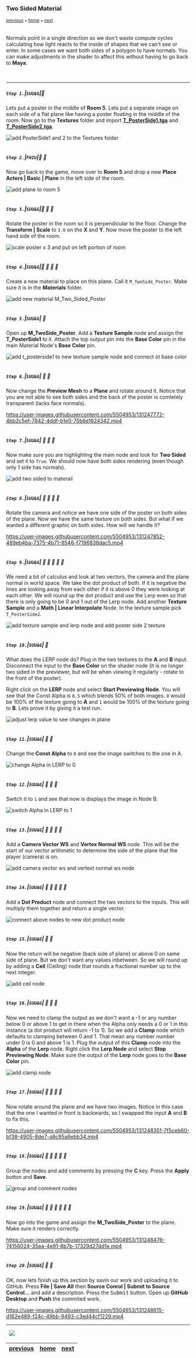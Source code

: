 <img src="https://via.placeholder.com/1000x4/45D7CA/45D7CA" alt="drawing" height="4px"/>

### Two Sided Material

<sub>[previous](../illumination/README.md#user-content-illumination) • [home](../README.md#user-content-ue4-intro-to-materials) • [next](../decals/README.md#user-content-decals)</sub>

<img src="https://via.placeholder.com/1000x4/45D7CA/45D7CA" alt="drawing" height="4px"/>

Normals point in a single direction so we don't waste compute cycles calculating how light reacts to the inside of shapes that we can't see or enter.  In some cases we want both sides of a polygon to have normals.  You can make adjustments in the shader to affect this without having to go back to **Maya**.

<br>

---


##### `Step 1.`\|`SUU&G`|:small_blue_diamond:

Lets put a poster in the middle of **Room 5**.  Lets put a separate image on each side of a flat plane like having a poster floating in the middle of the room.  Now go to the **Textures** folder and import **[T_PosterSide1.tga](../Assets/T_PosterSide1.tga)** and **[T_PosterSide2.tga](../Assets/T_PosterSide2.tga)**.

![add PosterSide1 and 2 to the Textures folder](images/ImportPosterTextures.jpg)

<img src="https://via.placeholder.com/500x2/45D7CA/45D7CA" alt="drawing" height="2px" alt = ""/>

##### `Step 2.`\|`FHIU`|:small_blue_diamond: :small_blue_diamond: 

Now go back to the game, move over to **Room 5** and drop a new **Place Actors | Basic | Plane** in the left side of the room.

![add plane to room 5](images/image_208.jpg)

<img src="https://via.placeholder.com/500x2/45D7CA/45D7CA" alt="drawing" height="2px" alt = ""/>

##### `Step 3.`\|`SUU&G`|:small_blue_diamond: :small_blue_diamond: :small_blue_diamond:

Rotate the poster in the room so it is perpendicular to the floor. Change the **Transform | Scale** to `3.0` on the **X** and **Y**.  Now move the poster to the left hand side of the room.

![scale poster x 3 and put on left portion of room](images/image_209.jpg)

<img src="https://via.placeholder.com/500x2/45D7CA/45D7CA" alt="drawing" height="2px" alt = ""/>

##### `Step 4.`\|`SUU&G`|:small_blue_diamond: :small_blue_diamond: :small_blue_diamond: :small_blue_diamond:

Create a new material to place on this plane.  Call it `M_TwoSide_Poster`.  Make sure it is in the **Materials** folder.

![add new material M_Two_Sided_Poster](images/image_210.jpg)

<img src="https://via.placeholder.com/500x2/45D7CA/45D7CA" alt="drawing" height="2px" alt = ""/>

##### `Step 5.`\|`SUU&G`| :small_orange_diamond:

Open up **M_TwoSide_Poster**. Add a **Texture Sample** node and assign the **T_PosterSide1** to it. Attach the top output pin into the **Base Color** pin in the main Material Node's **Base Color** pin.

![add t_posterside1 to new texture sample node and connect ot base color](images/image_211.jpg)

<img src="https://via.placeholder.com/500x2/45D7CA/45D7CA" alt="drawing" height="2px" alt = ""/>

##### `Step 6.`\|`SUU&G`| :small_orange_diamond: :small_blue_diamond:

Now change the **Preview Mesh** to a **Plane** and rotate around it.  Notice that you are not able to see both sides and the back of the poster is comletely transparent (lacks face normals).

https://user-images.githubusercontent.com/5504953/131247772-4bb2c5ef-7842-4ddf-b1e0-75b6e1824342.mp4

<img src="https://via.placeholder.com/500x2/45D7CA/45D7CA" alt="drawing" height="2px" alt = ""/>

##### `Step 7.`\|`SUU&G`| :small_orange_diamond: :small_blue_diamond: :small_blue_diamond:

Now make sure you are highlighting the main node and look for **Two Sided** and set it to `True`. We should now have both sides rendering (even though only 1 side has normals).

![add two sided to materail](images/image_212.jpg)

<img src="https://via.placeholder.com/500x2/45D7CA/45D7CA" alt="drawing" height="2px" alt = ""/>

##### `Step 8.`\|`SUU&G`| :small_orange_diamond: :small_blue_diamond: :small_blue_diamond: :small_blue_diamond:

Rotate the camera and notice we have one side of the poster on both sides of the plane.  Now we have the same texture on both sides.  But what if we wanted a different graphic on both sides.  How will we handle it?

https://user-images.githubusercontent.com/5504953/131247852-489eb4ba-7375-4b71-8546-f7196838dac5.mp4

<img src="https://via.placeholder.com/500x2/45D7CA/45D7CA" alt="drawing" height="2px" alt = ""/>

##### `Step 9.`\|`SUU&G`| :small_orange_diamond: :small_blue_diamond: :small_blue_diamond: :small_blue_diamond: :small_blue_diamond:

We need a bit of calculus and look at two vectors, the camera and the plane normal in world space.  We take the dot product of both.  If it is negative the lines are looking away from each other if it is above 0 they were looking at each other.  We will round up the dot product and use the Lerp even so that there is only going to be 0 and 1 out of the Lerp node. Add another **Texture Sample** and a **Math | Linear Interpolate** Node.  In the texture sample pick `T_PosterSide2`.

![add texture sample and lerp node and add poster side 2 texture](images/image_213.jpg)

<img src="https://via.placeholder.com/500x2/45D7CA/45D7CA" alt="drawing" height="2px" alt = ""/>

##### `Step 10.`\|`SUU&G`| :large_blue_diamond:

What does the LERP node do?  Plug in the two textures to the **A** and **B** input.  Disconnect the input to the **Base Color** on the shader node (it is no longer two sided in the previewer, but will be when viewing it regularly - rotate to the front of the poster). 

Right click on the **LERP** node and select **Start Previewing Node**.  You will see that the Const Alpha is `0.5` which blends 50% of both images.  `0` would be 100% of the texture going to **A** and `1` would be 100% of the texture going to **B**.  Lets prove it by giving it a test run.

![adjust lerp value to see changes in plane](images/image_214.jpg)

<img src="https://via.placeholder.com/500x2/45D7CA/45D7CA" alt="drawing" height="2px" alt = ""/>

##### `Step 11.`\|`SUU&G`| :large_blue_diamond: :small_blue_diamond: 

Change the **Const Alpha** to `0` and see the image switches to the one in A.

![change Alpha in LERP to 0](images/image_215.jpg)

<img src="https://via.placeholder.com/500x2/45D7CA/45D7CA" alt="drawing" height="2px" alt = ""/>


##### `Step 12.`\|`SUU&G`| :large_blue_diamond: :small_blue_diamond: :small_blue_diamond: 

Switch it to `1` and see that now is displays the image in Node B.

![switch Alpha in LERP to 1](images/image_216.jpg)

<img src="https://via.placeholder.com/500x2/45D7CA/45D7CA" alt="drawing" height="2px" alt = ""/>

##### `Step 13.`\|`SUU&G`| :large_blue_diamond: :small_blue_diamond: :small_blue_diamond:  :small_blue_diamond: 

Add a **Camera Vector WS** and **Vertex Normal WS** node.  This will be the start of our vector arithmetic to determine the side of the plane that the player (camera) is on.

![add camera vector ws and vertext normal ws node](images/image_217.jpg)

<img src="https://via.placeholder.com/500x2/45D7CA/45D7CA" alt="drawing" height="2px" alt = ""/>

##### `Step 14.`\|`SUU&G`| :large_blue_diamond: :small_blue_diamond: :small_blue_diamond: :small_blue_diamond:  :small_blue_diamond: 

Add a **Dot Product** node and connect the two vectors to the inputs.  This will multiply them together and return a single vector.

![connect above nodes to new dot product node](images/image_218.jpg)

<img src="https://via.placeholder.com/500x2/45D7CA/45D7CA" alt="drawing" height="2px" alt = ""/>

##### `Step 15.`\|`SUU&G`| :large_blue_diamond: :small_orange_diamond: 

Now the return will be negative (back side of plane) or above 0 on same side of plane.  But we don't want any values inbetween.  So we will round up by adding a **Ceil** (Ceiling) node that rounds a fractional number up to the next integer.

![add ceil node](images/image_219.jpg)

<img src="https://via.placeholder.com/500x2/45D7CA/45D7CA" alt="drawing" height="2px" alt = ""/>

##### `Step 16.`\|`SUU&G`| :large_blue_diamond: :small_orange_diamond:   :small_blue_diamond: 

Now we need to clamp the output as we don't want a -1 or any number below 0 or above 1 to get in there when the Alpha only needs a 0 or 1 in this instance (a dot product will return -1 to 1).  So we add a **Clamp** node which defaults to clamping between 0 and 1.  That mean any number number under 0 is 0 and above 1 is 1. Plug the output of this **Clamp** node into the **Alpha** of the **Lerp** node.  Right click the **Lerp Node** and select **Stop Previewing Node**.  Make sure the output of the **Lerp** node goes to the **Base Color** pin.

![add clamp node](images/image_220.jpg)

<img src="https://via.placeholder.com/500x2/45D7CA/45D7CA" alt="drawing" height="2px" alt = ""/>

##### `Step 17.`\|`SUU&G`| :large_blue_diamond: :small_orange_diamond: :small_blue_diamond: :small_blue_diamond:

Now rotate around the plane and we have two images.  Notice in this case that the one I wanted in front is backwards, so I swapped the input **A** and **B** to fix this.

https://user-images.githubusercontent.com/5504953/131248351-7f5ceb60-bf38-4905-8de7-a8c95a6ebb34.mp4

<img src="https://via.placeholder.com/500x2/45D7CA/45D7CA" alt="drawing" height="2px" alt = ""/>

##### `Step 18.`\|`SUU&G`| :large_blue_diamond: :small_orange_diamond: :small_blue_diamond: :small_blue_diamond: :small_blue_diamond:

Group the nodes and add comments by pressing the **C** key. Press the **Apply** button and **Save**.

![group and comment nodes](images/image_221.jpg)

<img src="https://via.placeholder.com/500x2/45D7CA/45D7CA" alt="drawing" height="2px" alt = ""/>

##### `Step 19.`\|`SUU&G`| :large_blue_diamond: :small_orange_diamond: :small_blue_diamond: :small_blue_diamond: :small_blue_diamond: :small_blue_diamond:

Now go into the game and assign the **M_TwoSide_Poster** to the plane.  Make sure it renders correctly.

https://user-images.githubusercontent.com/5504953/131248476-74156024-35ea-4e91-8b7b-17329d27dd1e.mp4

<img src="https://via.placeholder.com/500x2/45D7CA/45D7CA" alt="drawing" height="2px" alt = ""/>

##### `Step 20.`\|`SUU&G`| :large_blue_diamond: :large_blue_diamond:

OK, now lets finish up this section by savin our work and uploading it to GitHub.  Press **File | Save All** then **Source Conrol | Submit to Source Control...** and add a description.  Press the <kbd>Submit</kbd> button.  Open up **GitHub Desktop** and **Push** the commited work.

https://user-images.githubusercontent.com/5504953/131248615-d162e489-f24c-49bb-9493-c3ed44cf1229.mp4
___

<img src="https://via.placeholder.com/1000x4/dba81a/dba81a" alt="drawing" height="4px" alt = ""/>

<img src="https://via.placeholder.com/1000x100/45D7CA/000000/?text=Next Up - Decals">

<img src="https://via.placeholder.com/1000x4/dba81a/dba81a" alt="drawing" height="4px" alt = ""/>

| [previous](../illumination/README.md#user-content-illumination)| [home](../README.md#user-content-ue4-intro-to-materials) | [next](../decals/README.md#user-content-decals)|
|---|---|---|
